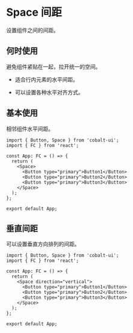 # Space 间距

设置组件之间的间距。

## 何时使用

避免组件紧贴在一起，拉开统一的空间。

- 适合行内元素的水平间距。

- 可以设置各种水平对齐方式。

## 基本使用

相邻组件水平间距。

```tsx
import { Button, Space } from 'cobalt-ui';
import { FC } from 'react';

const App: FC = () => {
  return (
    <Space>
      <Button type="primary">Button1</Button>
      <Button type="primary">Button2</Button>
      <Button type="primary">Button3</Button>
    </Space>
  );
};

export default App;
```

## 垂直间距

可以设置垂直方向排列的间距。

```tsx
import { Button, Space } from 'cobalt-ui';
import { FC } from 'react';

const App: FC = () => {
  return (
    <Space direction="vertical">
      <Button type="primary">Button1</Button>
      <Button type="primary">Button2</Button>
      <Button type="primary">Button3</Button>
    </Space>
  );
};

export default App;
```
